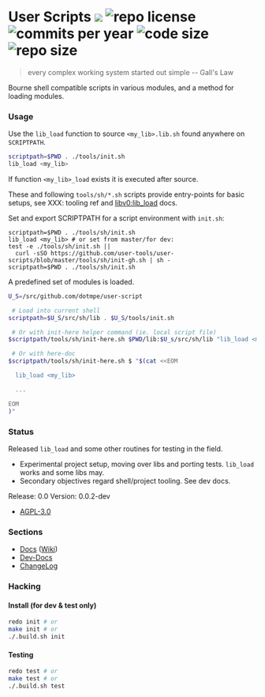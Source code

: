 # User Scripts [![](http://img.shields.io/travis/dotmpe/user-scripts/master.svg)](https://travis-ci.org/dotmpe/user-scripts) ![repo license](https://img.shields.io/github/license/dotmpe/user-scripts.svg) ![commits per year](https://img.shields.io/github/commit-activity/y/dotmpe/user-scripts.svg) ![code size](https://img.shields.io/github/languages/code-size/dotmpe/user-scripts.svg) ![repo size](https://img.shields.io/github/repo-size/dotmpe/user-scripts.svg)

> every complex working system started out simple -- Gall's Law

[//]: # 'Principles of System Design, John Gall http://www.principles-wiki.net/principles:gall_s_law'


Bourne shell compatible scripts in various modules, and a method for loading
modules.

### Usage

Use the ``lib_load`` function to source ``<my_lib>.lib.sh`` found anywhere on ``SCRIPTPATH``.

```sh
scriptpath=$PWD . ./tools/init.sh
lib_load <my_lib>
```

If function ``<my_lib>_load`` exists it is executed after source.

These and following ``tools/sh/*.sh`` scripts provide entry-points for basic
setups, see XXX: tooling ref
and  [libv0:lib_load](/doc/src/lib#v0:lib_load) docs.

Set and export SCRIPTPATH for a script environment with ``init.sh``:
```
scriptpath=$PWD . ./tools/sh/init.sh
lib_load <my_lib> # or set from master/for dev:
test -e ./tools/sh/init.sh ||
  curl -sSO https://github.com/user-tools/user-scripts/blob/master/tools/sh/init-gh.sh | sh -
scriptpath=$PWD . ./tools/sh/init.sh
```
A predefined set of modules is loaded.

```sh
U_S=/src/github.com/dotmpe/user-script

 # Load into current shell
scriptpath=$U_S/src/sh/lib . $U_S/tools/init.sh

 # Or with init-here helper command (ie. local script file)
$scriptpath/tools/sh/init-here.sh $PWD/lib:$U_s/src/sh/lib "lib_load <my_lib> && ..."

 # Or with here-doc
$scriptpath/tools/sh/init-here.sh $ "$(cat <<EOM

  lib_load <my_lib>

  ...

EOM
)"
```

### Status

Released `lib_load` and some other routines for testing in the field.

- Experimental project setup, moving over libs and porting tests.
  ``lib_load`` works and some libs may.
- Secondary objectives regard shell/project tooling. See dev docs.

Release: 0.0
Version: 0.0.2-dev

* [AGPL-3.0](COPYING)

### Sections

- [Docs](doc) ([Wiki](https://github.com/dotmpe/user-scripts/wiki))
- [Dev-Docs](wiki/dev/main)
- [ChangeLog](CHANGELOG.md)

### Hacking

#### Install (for dev & test only)

```sh
redo init # or
make init # or
./.build.sh init
```

#### Testing

```sh
redo test # or
make test # or
./.build.sh test
```
